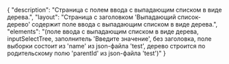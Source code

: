 {
"description": "Страница с полем ввода с выпадающим списком в виде дерева.",
"layout": "Страница с заголовком 'Выпадающий список-дерево' содержит поле ввода с выпадающим списком в виде дерева.",
"elements": "(поле ввода с выпадающим списком в виде дерева, inputSelectTree, заполнитель 'Введите значение', без заголовка, поле выборки состоит из 'name' из json-файла 'test', дерево строится по родительскому полю 'parentId' из json-файла 'test')"
}